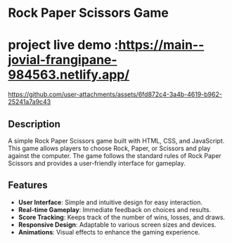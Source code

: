 # Rock Paper Scissors Game
# project live demo :https://main--jovial-frangipane-984563.netlify.app/


https://github.com/user-attachments/assets/6fd872c4-3a4b-4619-b962-25241a7a9c43



## Description
A simple Rock Paper Scissors game built with HTML, CSS, and JavaScript. This game allows players to choose Rock, Paper, or Scissors and play against the computer. The game follows the standard rules of Rock Paper Scissors and provides a user-friendly interface for gameplay.

## Features
- **User Interface**: Simple and intuitive design for easy interaction.
- **Real-time Gameplay**: Immediate feedback on choices and results.
- **Score Tracking**: Keeps track of the number of wins, losses, and draws.
- **Responsive Design**: Adaptable to various screen sizes and devices.
- **Animations**: Visual effects to enhance the gaming experience.
  


